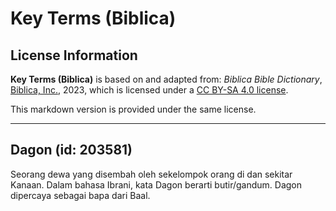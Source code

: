 # Key Terms (Biblica)

## License Information

**Key Terms (Biblica)** is based on and adapted from: _Biblica Bible Dictionary_, [Biblica, Inc.](https://www.biblica.com/), 2023, which is licensed under a [CC BY-SA 4.0 license](https://creativecommons.org/licenses/by-sa/4.0/legalcode.en).

This markdown version is provided under the same license.



--------------------------------

## Dagon (id: 203581)

Seorang dewa yang disembah oleh sekelompok orang di dan sekitar Kanaan. Dalam bahasa Ibrani, kata Dagon berarti butir/gandum. Dagon dipercaya sebagai bapa dari Baal.


